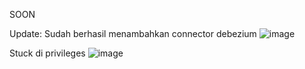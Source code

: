 SOON

Update:
Sudah berhasil menambahkan connector debezium
![image](https://github.com/user-attachments/assets/a4a833ab-74dd-43b3-b074-029cbd94ca27)

Stuck di privileges
![image](https://github.com/user-attachments/assets/7a9dbbe3-06a1-4b7a-9a86-b750da871d17)
